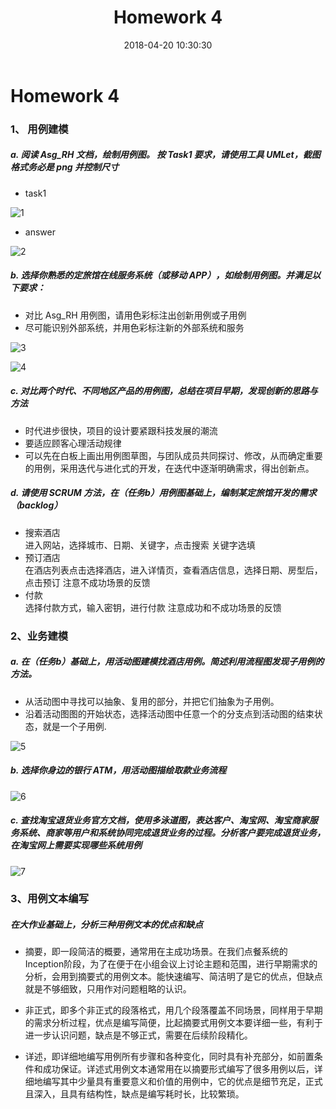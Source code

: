 ﻿---
layout: post
title: Homework 4
date: 2018-04-20 10:30:30
categories: Software
tags: 博客
excerpt: Software
---

# Homework 4

### 1、 用例建模
##### a. 阅读 Asg_RH 文档，绘制用例图。 按 Task1 要求，请使用工具 UMLet，截图格式务必是         png 并控制尺寸

- task1

![1](/assets/SystemA/task1.png)

- answer

![2](/assets/SystemA/answer1.png)


##### b. 选择你熟悉的定旅馆在线服务系统（或移动 APP），如绘制用例图。并满足以下要求：

- 对比 Asg_RH 用例图，请用色彩标注出创新用例或子用例
- 尽可能识别外部系统，并用色彩标注新的外部系统和服务

![3](/assets/SystemA/xiecheng.png)

![4](/assets/SystemA/answer2.png)



##### c. 对比两个时代、不同地区产品的用例图，总结在项目早期，发现创新的思路与方法

- 时代进步很快，项目的设计要紧跟科技发展的潮流
- 要适应顾客心理活动规律
- 可以先在白板上画出用例图草图，与团队成员共同探讨、修改，从而确定重要的用例，采用迭代与进化式的开发，在迭代中逐渐明确需求，得出创新点。

##### d. 请使用 SCRUM 方法，在（任务b）用例图基础上，编制某定旅馆开发的需求 （backlog）
- 搜索酒店    
    进入网站，选择城市、日期、关键字，点击搜索	关键字选填
- 预订酒店	
    在酒店列表点击选择酒店，进入详情页，查看酒店信息，选择日期、房型后，点击预订	注意不成功场景的反馈
- 付款	    
    选择付款方式，输入密钥，进行付款	注意成功和不成功场景的反馈

### 2、业务建模

##### a. 在（任务b）基础上，用活动图建模找酒店用例。简述利用流程图发现子用例的方法。

- 从活动图中寻找可以抽象、复用的部分，并把它们抽象为子用例。
- 沿着活动图图的开始状态，选择活动图中任意一个的分支点到活动图的结束状态，就是一个子用例.

![5](/assets/SystemA/action.png)

##### b. 选择你身边的银行 ATM，用活动图描绘取款业务流程

![6](/assets/SystemA/Atm.png)

##### c. 查找淘宝退货业务官方文档，使用多泳道图，表达客户、淘宝网、淘宝商家服务系统、商家等用户和系统协同完成退货业务的过程。分析客户要完成退货业务，在淘宝网上需要实现哪些系统用例

![7](/assets/SystemA/tuihuo.png)

### 3、用例文本编写

##### 在大作业基础上，分析三种用例文本的优点和缺点

- 摘要，即一段简洁的概要，通常用在主成功场景。在我们点餐系统的Inception阶段，为了在便于在小组会议上讨论主题和范围，进行早期需求的分析，会用到摘要式的用例文本。能快速编写、简洁明了是它的优点，但缺点就是不够细致，只用作对问题粗略的认识。

- 非正式，即多个非正式的段落格式，用几个段落覆盖不同场景，同样用于早期的需求分析过程，优点是编写简便，比起摘要式用例文本要详细一些，有利于进一步认识问题，缺点是不够正式，需要在后续阶段精化。

- 详述，即详细地编写用例所有步骤和各种变化，同时具有补充部分，如前置条件和成功保证。详述式用例文本通常用在以摘要形式编写了很多用例以后，详细地编写其中少量具有重要意义和价值的用例中，它的优点是细节充足，正式且深入，且具有结构性，缺点是编写耗时长，比较繁琐。